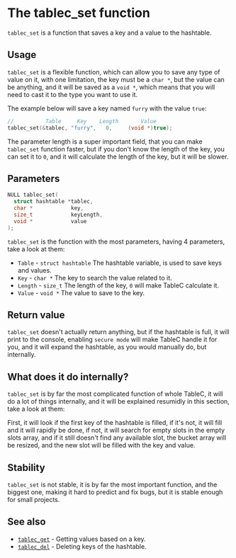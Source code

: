 # The tablec_set function

`tablec_set` is a function that saves a key and a value to the hashtable.

## Usage

`tablec_set` is a flexible function, which can allow you to save any type of value on it, with one limitation, the key must be a `char *`, but the value can be anything, and it will be saved as a `void *`, which means that you will need to cast it to the type you want to use it.

The example below will save a key named `furry` with the value `true`:

```c
//          Table     Key    Length       Value
tablec_set(&tablec, "furry",   0,     (void *)true);
```

The parameter length is a super important field, that you can make `tablec_set` function faster, but if you don't know the length of the key, you can set it to `0`, and it will calculate the length of the key, but it will be slower.

## Parameters

```c
NULL tablec_set(
  struct hashtable *tablec,
  char *            key,
  size_t            keyLength,
  void *            value
);
```

`tablec_set` is the function with the most parameters, having 4 parameters, take a look at them:

*  `Table`  - `struct hashtable` The hashtable variable, is used to save keys and values.
*  `Key`    - `char *`           The key to search the value related to it.
*  `Length` - `size_t`           The length of the key, `0` will make TableC calculate it.
*  `Value`  - `void *`           The value to save to the key.

## Return value

`tablec_set` doesn't actually return anything, but if the hashtable is full, it will print to the console, enabling `secure mode` will make TableC handle it for you, and it will expand the hashtable, as you would manually do, but internally.

## What does it do internally?

`tablec_set` is by far the most complicated function of whole TableC, it will do a lot of things internally, and it will be explained resumidly in this section, take a look at them:

First, it will look if the first key of the hashtable is filled, if it's not, it will fill and it will rapidly be done, if not, it will search for empty slots in the empty slots array, and if it still doesn't find any available slot, the bucket array will be resized, and the new slot will be filled with the key and value.

## Stability

`tablec_set` is not stable, it is by far the most important function, and the biggest one, making it hard to predict and fix bugs, but it is stable enough for small projects.

## See also

*  [`tablec_get`](tablec_get.md) - Getting values based on a key.
*  [`tablec_del`](tablec_del.md) - Deleting keys of the hashtable.
